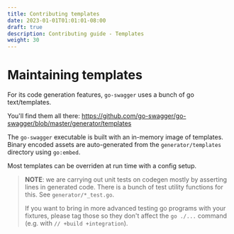 ```yaml
---
title: Contributing templates
date: 2023-01-01T01:01:01-08:00
draft: true
description: Contributing guide - Templates
weight: 30
---
```

# Maintaining templates

For its code generation features, `go-swagger` uses a bunch of go text/templates.

You'll find them all there: https://github.com/go-swagger/go-swagger/blob/master/generator/templates

The `go-swagger` executable is built with an in-memory image of templates.
Binary encoded assets are auto-generated from the `generator/templates` directory using `go:embed`.

Most templates can be overriden at run time with a config setup.

> **NOTE**: we are carrying out unit tests on codegen mostly by asserting lines in generated code.
> There is a bunch of test utility functions for this. See `generator/*_test.go`.
>
> If you want to bring in more advanced testing go programs with your fixtures, please tag
> those so they don't affect the `go ./...` command (e.g. with `// +build +integration`).

